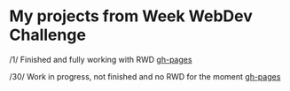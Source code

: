 # My projects from Week WebDev Challenge

/1/ Finished and fully working with RWD [gh-pages](http://matixc.github.io/WeekDev/1/)

/30/ Work in progress, not finished and no RWD for the moment [gh-pages](http://matixc.github.io/WeekDev/30/)

